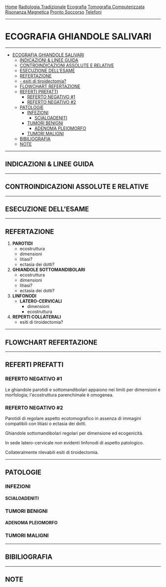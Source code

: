 <div class="topnav">
  <a href="index.html">Home</a>
  <a href="radiologia_tradizionale.html">Radiologia Tradizionale</a>
  <a href="ecografia.html">Ecografia</a>
  <a href="tomografia_computerizzata.html">Tomografia Computerizzata</a>
  <a href="risonanza_magnetica.html">Risonanza Magnetica</a>
  <a href="pronto_soccorso.html">Pronto Soccorso</a>
  <a href="contatti.html">Telefoni</a>
</div>

---
# ECOGRAFIA GHIANDOLE SALIVARI

---

- [ECOGRAFIA GHIANDOLE SALIVARI](#ecografia-ghiandole-salivari)
  - [INDICAZIONI & LINEE GUIDA](#indicazioni--linee-guida)
  - [CONTROINDICAZIONI ASSOLUTE E RELATIVE](#controindicazioni-assolute-e-relative)
  - [ESECUZIONE DELL'ESAME](#esecuzione-dellesame)
  - [REFERTAZIONE](#refertazione)
  - [- esiti di tiroidectomia?](#--esiti-di-tiroidectomia)
  - [FLOWCHART REFERTAZIONE](#flowchart-refertazione)
  - [REFERTI PREFATTI](#referti-prefatti)
    - [REFERTO NEGATIVO #1](#referto-negativo-1)
    - [REFERTO NEGATIVO #2](#referto-negativo-2)
  - [PATOLOGIE](#patologie)
    - [INFEZIONI](#infezioni)
      - [SCIALOADENITI](#scialoadeniti)
    - [TUMORI BENIGNI](#tumori-benigni)
      - [ADENOMA PLEIOMORFO](#adenoma-pleiomorfo)
    - [TUMORI MALIGNI](#tumori-maligni)
  - [BIBILIOGRAFIA](#bibiliografia)
  - [NOTE](#note)

---

## INDICAZIONI & LINEE GUIDA

---

## CONTROINDICAZIONI ASSOLUTE E RELATIVE

---

## ESECUZIONE DELL'ESAME

---

## REFERTAZIONE

1. **PAROTIDI**
   - ecostruttura
   - dimensioni
   - litiasi?
   - ectasia dei dotti?
2. **GHIANDOLE SOTTOMANDIBOLARI**
   - ecostruttura
   - dimensioni
   - litiasi?
   - ectasia dei dotti?
3. **LINFONODI** 
   - **LATERO-CERVICALI**
     - dimensioni
     - ecostruttura
4. **REPERTI COLLATERALI**
   - esiti di tiroidectomia?
---

## FLOWCHART REFERTAZIONE

---

## REFERTI PREFATTI

### REFERTO NEGATIVO #1
Le ghiandole parotidi e sottomandibolari appaiono nei limiti per dimensioni e morfologia; l'ecostruttura parenchimale è omogenea.

### REFERTO NEGATIVO #2

Parotidi di regolare aspetto ecotomografico in assenza di immagini compatibili con litiasi o ectasia dei dotti.

Ghiandole sottomandibolari regolari per dimensione ed ecogenicità.

In sede latero-cervicale non evidenti linfonodi di aspetto patologico.

Collateralmente rilevabili esiti di tiroidectomia.

---

## PATOLOGIE
### INFEZIONI
#### SCIALOADENITI
### TUMORI BENIGNI
#### ADENOMA PLEIOMORFO
### TUMORI MALIGNI

---

## BIBILIOGRAFIA

---

## NOTE